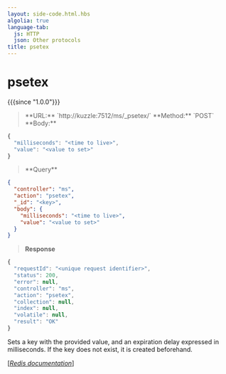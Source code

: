 ```yaml
---
layout: side-code.html.hbs
algolia: true
language-tab:
  js: HTTP
  json: Other protocols
title: psetex
---
```


# psetex

{{{since "1.0.0"}}}




<blockquote class="js">
<p>
**URL:** `http://kuzzle:7512/ms/_psetex/<key>`  
**Method:** `POST`  
**Body:**
</p>
</blockquote>


```js
{
  "milliseconds": "<time to live>",
  "value": "<value to set>"
}
```



<blockquote class="json">
<p>
**Query**
</p>
</blockquote>


```json
{
  "controller": "ms",
  "action": "psetex",
  "_id": "<key>",
  "body": {
    "milliseconds": "<time to live>",
    "value": "<value to set>"
  }
}
```

>**Response**

```javascript
{
  "requestId": "<unique request identifier>",
  "status": 200,
  "error": null,
  "controller": "ms",
  "action": "psetex",
  "collection": null,
  "index": null,
  "volatile": null,
  "result": "OK"
}
```

Sets a key with the provided value, and an expiration delay expressed in milliseconds. If the key does not exist, it is created beforehand.

[[_Redis documentation_]](https://redis.io/commands/psetex)
